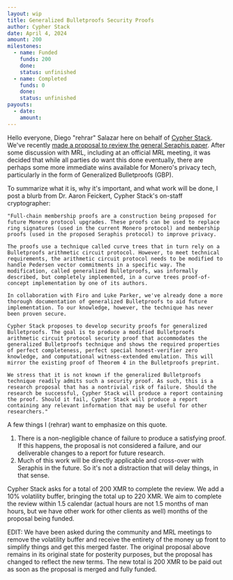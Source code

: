 ```yaml
---
layout: wip
title: Generalized Bulletproofs Security Proofs
author: Cypher Stack
date: April 4, 2024
amount: 200
milestones:
  - name: Funded
    funds: 200
    done:
    status: unfinished
  - name: Completed
    funds: 0
    done:
    status: unfinished
payouts:
  - date:
    amount:
---
```


Hello everyone, Diego "rehrar" Salazar here on behalf of [Cypher Stack](https://cypherstack.com/). We've recently [made a proposal to review the general Seraphis paper](https://repo.getmonero.org/monero-project/ccs-proposals/-/merge_requests/441). After some discussion with MRL, including at an official MRL meeting, it was decided that while all parties do want this done eventually, there are perhaps some more immediate wins available for Monero's privacy tech, particularly in the form of Generalized Bulletproofs (GBP).

To summarize what it is, why it's important, and what work will be done, I post a blurb from Dr. Aaron Feickert, Cypher Stack's on-staff cryptographer:

```
"Full-chain membership proofs are a construction being proposed for future Monero protocol upgrades. These proofs can be used to replace ring signatures (used in the current Monero protocol) and membership proofs (used in the proposed Seraphis protocol) to improve privacy.

The proofs use a technique called curve trees that in turn rely on a Bulletproofs arithmetic circuit protocol. However, to meet technical requirements, the arithmetic circuit protocol needs to be modified to handle Pedersen vector commitments in a specific way. The modification, called generalized Bulletproofs, was informally described, but completely implemented, in a curve trees proof-of-concept implementation by one of its authors.

In collaboration with Firo and Luke Parker, we've already done a more thorough documentation of generalized Bulletproofs to aid future implementation. To our knowledge, however, the technique has never been proven secure.

Cypher Stack proposes to develop security proofs for generalized Bulletproofs. The goal is to produce a modified Bulletproofs arithmetic circuit protocol security proof that accommodates the generalized Bulletproofs technique and shows the required properties of perfect completeness, perfect special honest-verifier zero knowledge, and computational witness-extended emulation. This will mirror the existing proof of Theorem 4 in the Bulletproofs preprint.

We stress that it is not known if the generalized Bulletproofs technique readily admits such a security proof. As such, this is a research proposal that has a nontrivial risk of failure. Should the research be successful, Cypher Stack will produce a report containing the proof. Should it fail, Cypher Stack will produce a report containing any relevant information that may be useful for other researchers."
```

A few things I (rehrar) want to emphasize on this quote.

1. There is a non-negligible chance of failure to produce a satisfying proof. If this happens, the proposal is not considered a failure, and our deliverable changes to a report for future research.
2. Much of this work will be directly applicable and cross-over with Seraphis in the future. So it's not a distraction that will delay things, in that sense.

Cypher Stack asks for a total of 200 XMR to complete the review. We add a 10% volatility buffer, bringing the total up to 220 XMR. We aim to complete the review within 1.5 calendar (actual hours are not 1.5 months of man hours, but we have other work for other clients as well) months of the proposal being funded.

EDIT: We have been asked during the community and MRL meetings to remove the volatility buffer and receive the entirety of the money up front to simplify things and get this merged faster. The original proposal above remains in its original state for posterity purposes, but the proposal has changed to reflect the new terms. The new total is 200 XMR to be paid out as soon as the proposal is merged and fully funded.
